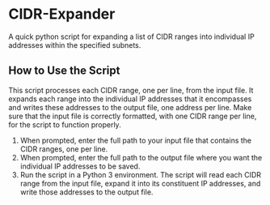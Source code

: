 # CIDR-Expander
A quick python script for expanding a list of CIDR ranges into individual IP addresses within the specified subnets.

## How to Use the Script
This script processes each CIDR range, one per line, from the input file. It expands each range into the individual IP addresses that it encompasses and writes these addresses to the output file, one address per line. Make sure that the input file is correctly formatted, with one CIDR range per line, for the script to function properly.
1. When prompted, enter the full path to your input file that contains the CIDR ranges, one per line.
2. When prompted, enter the full path to the output file where you want the individual IP addresses to be saved.
3. Run the script in a Python 3 environment. The script will read each CIDR range from the input file, expand it into its constituent IP addresses, and write those addresses to the output file.

